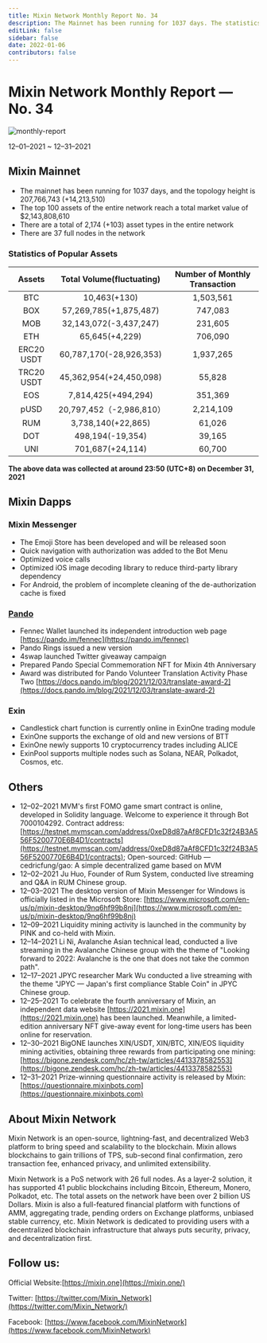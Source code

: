 ```yaml
---
title: Mixin Network Monthly Report No. 34
description: The Mainnet has been running for 1037 days. The statistics of popular assets are listed. Ecosystem development, with Mixin Messenger, Pando, exin and other AMA crypto events. To celebrate the fourth anniversary of Mixin, an independent data website has been launched.
editLink: false
sidebar: false
date: 2022-01-06
contributors: false
---
```


# Mixin Network Monthly Report — No. 34

![monthly-report](./monthly-34.jpeg)

12–01–2021 ~ 12–31–2021

## Mixin Mainnet

- The mainnet has been running for 1037 days, and the topology height is 207,766,743 (+14,213,510)
- The top 100 assets of the entire network reach a total market value of $2,143,808,610
- There are a total of 2,174 (+103) asset types in the entire network
- There are 37 full nodes in the network


### Statistics of Popular Assets

| Assets     | Total Volume(fluctuating) | Number of Monthly Transaction |
|:----------:|:-------------------------:|:-----------------------------:|
| BTC        | 10,463(+130)            | 1,503,561 |
| BOX        | 57,269,785(+1,875,487)  | 747,083   |
| MOB        | 32,143,072(-3,437,247)  | 231,605   |
| ETH        | 65,645(+4,229)          | 706,090   |
| ERC20 USDT | 60,787,170(-28,926,353) | 1,937,265 |
| TRC20 USDT | 45,362,954(+24,450,098) | 55,828    |
| EOS        | 7,814,425(+494,294)     | 351,369   |
| pUSD       | 20,797,452（-2,986,810）  | 2,214,109 |
| RUM        | 3,738,140(+22,865)      | 61,026    |
| DOT        | 498,194(-19,354)        | 39,165    |
| UNI        | 701,687(+24,114)        | 60,700    |

  **The above data was collected at around 23:50 (UTC+8) on December 31, 2021**

## Mixin Dapps

### Mixin Messenger

- The Emoji Store has been developed and will be released soon
- Quick navigation with authorization was added to the Bot Menu
- Optimized voice calls
- Optimized iOS image decoding library to reduce third-party library dependency
- For Android, the problem of incomplete cleaning of the de-authorization cache is fixed

### [Pando](https://pando.im/)

- Fennec Wallet launched its independent introduction web page [https://pando.im/fennec](https://pando.im/fennec)
- Pando Rings issued a new version
- 4swap launched Twitter giveaway campaign
- Prepared Pando Special Commemoration NFT for Mixin 4th Anniversary
- Award was distributed for Pando Volunteer Translation Activity Phase Two [https://docs.pando.im/blog/2021/12/03/translate-award-2](https://docs.pando.im/blog/2021/12/03/translate-award-2)

### Exin

- Candlestick chart function is currently online in ExinOne trading module
- ExinOne supports the exchange of old and new versions of BTT
- ExinOne newly supports 10 cryptocurrency trades including ALICE
- ExinPool supports multiple nodes such as Solana, NEAR, Polkadot, Cosmos, etc.

## Others

- 12–02–2021
  MVM's first FOMO game smart contract is online, developed in Solidity language. Welcome to experience it through Bot 7000104292. Contract address: [https://testnet.mvmscan.com/address/0xeD8d87aAf8CFD1c32f24B3A556F5200770E6B4D1/contracts](https://testnet.mvmscan.com/address/0xeD8d87aAf8CFD1c32f24B3A556F5200770E6B4D1/contracts); Open-sourced: GitHub — cedricfung/gao: A simple decentralized game based on MVM
- 12–02–2021
  Ju Huo, Founder of Rum System, conducted live streaming and Q&A in RUM Chinese group.
- 12–03–2021
  The desktop version of Mixin Messenger for Windows is officially listed in the Microsoft Store: [https://www.microsoft.com/en-us/p/mixin-desktop/9nq6hf99b8nj](https://www.microsoft.com/en-us/p/mixin-desktop/9nq6hf99b8nj)
- 12–09–2021
  Liquidity mining activity is launched in the community by PINK and co-held with Mixin.
- 12–14–2021
  Li Ni, Avalanche Asian technical lead, conducted a live streaming in the Avalanche Chinese group with the theme of "Looking forward to 2022: Avalanche is the one that does not take the common path".
- 12–17–2021
  JPYC researcher Mark Wu conducted a live streaming with the theme "JPYC — Japan's first compliance Stable Coin" in JPYC Chinese group.
- 12–25–2021
  To celebrate the fourth anniversary of Mixin, an independent data website [https://2021.mixin.one](https://2021.mixin.one) has been launched. Meanwhile, a limited-edition anniversary NFT give-away event for long-time users has been online for reservation.
- 12–30–2021
  BigONE launches XIN/USDT, XIN/BTC, XIN/EOS liquidity mining activities, obtaining three rewards from participating one mining: [https://bigone.zendesk.com/hc/zh-tw/articles/4413378582553](https://bigone.zendesk.com/hc/zh-tw/articles/4413378582553)
- 12–31–2021
  Prize-winning questionnaire activity is released by Mixin: [https://questionnaire.mixinbots.com](https://questionnaire.mixinbots.com)

## About Mixin Network

Mixin Network is an open-source, lightning-fast, and decentralized Web3 platform to bring speed and scalability to the blockchain. Mixin allows blockchains to gain trillions of TPS, sub-second final confirmation, zero transaction fee, enhanced privacy, and unlimited extensibility.

Mixin Network is a PoS network with 26 full nodes. As a layer-2 solution, it has supported 41 public blockchains including Bitcoin, Ethereum, Monero, Polkadot, etc. The total assets on the network have been over 2 billion US Dollars. Mixin is also a full-featured financial platform with functions of AMM, aggregating trade, pending orders on Exchange platforms, unbiased stable currency, etc. Mixin Network is dedicated to providing users with a decentralized blockchain infrastructure that always puts security, privacy, and decentralization first.

## Follow us:

Official Website:[https://mixin.one](https://mixin.one/)

Twitter: [https://twitter.com/Mixin_Network](https://twitter.com/Mixin_Network/)

Facebook: [https://www.facebook.com/MixinNetwork](https://www.facebook.com/MixinNetwork)
